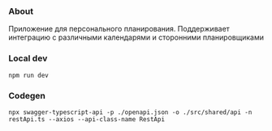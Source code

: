 ### About

Приложение для персонального планирования. Поддерживает интеграцию с различными календарями и сторонними планировщиками

### Local dev

```
npm run dev
```

### Codegen

```
npx swagger-typescript-api -p ./openapi.json -o ./src/shared/api -n restApi.ts --axios --api-class-name RestApi
```

